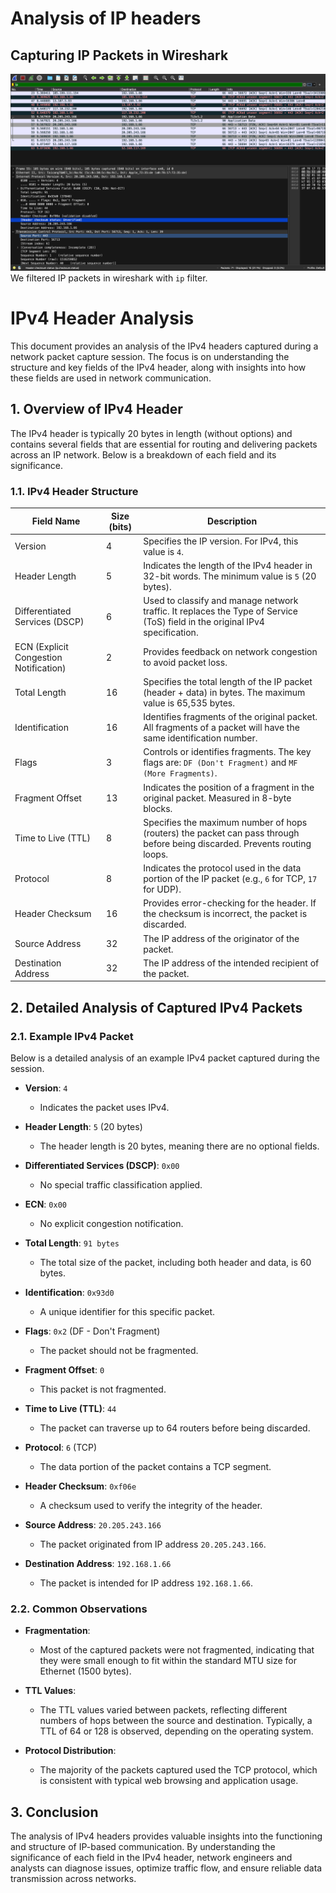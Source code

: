 # Analysis of  IP headers

## Capturing IP Packets in Wireshark
![image](../assets/ip_header_analysis.png)
We filtered IP packets in wireshark with ```ip``` filter.

# IPv4 Header Analysis

This document provides an analysis of the IPv4 headers captured during a network packet capture session. The focus is on understanding the structure and key fields of the IPv4 header, along with insights into how these fields are used in network communication.

## 1. Overview of IPv4 Header

The IPv4 header is typically 20 bytes in length (without options) and contains several fields that are essential for routing and delivering packets across an IP network. Below is a breakdown of each field and its significance.

### 1.1. IPv4 Header Structure

| Field Name        | Size (bits) | Description |
|-------------------|-------------|-------------|
| Version           | 4           | Specifies the IP version. For IPv4, this value is `4`. |
| Header Length     | 5           | Indicates the length of the IPv4 header in 32-bit words. The minimum value is `5` (20 bytes). |
| Differentiated Services (DSCP) | 6 | Used to classify and manage network traffic. It replaces the Type of Service (ToS) field in the original IPv4 specification. |
| ECN (Explicit Congestion Notification) | 2 | Provides feedback on network congestion to avoid packet loss. |
| Total Length      | 16          | Specifies the total length of the IP packet (header + data) in bytes. The maximum value is 65,535 bytes. |
| Identification    | 16          | Identifies fragments of the original packet. All fragments of a packet will have the same identification number. |
| Flags             | 3           | Controls or identifies fragments. The key flags are: `DF (Don't Fragment)` and `MF (More Fragments)`. |
| Fragment Offset   | 13          | Indicates the position of a fragment in the original packet. Measured in 8-byte blocks. |
| Time to Live (TTL)| 8           | Specifies the maximum number of hops (routers) the packet can pass through before being discarded. Prevents routing loops. |
| Protocol          | 8           | Indicates the protocol used in the data portion of the IP packet (e.g., `6` for TCP, `17` for UDP). |
| Header Checksum   | 16          | Provides error-checking for the header. If the checksum is incorrect, the packet is discarded. |
| Source Address    | 32          | The IP address of the originator of the packet. |
| Destination Address | 32        | The IP address of the intended recipient of the packet. |
## 2. Detailed Analysis of Captured IPv4 Packets

### 2.1. Example IPv4 Packet

Below is a detailed analysis of an example IPv4 packet captured during the session.

- **Version**: `4`
  - Indicates the packet uses IPv4.
  
- **Header Length**: `5` (20 bytes)
  - The header length is 20 bytes, meaning there are no optional fields.

- **Differentiated Services (DSCP)**: `0x00`
  - No special traffic classification applied.

- **ECN**: `0x00`
  - No explicit congestion notification.

- **Total Length**: `91 bytes`
  - The total size of the packet, including both header and data, is 60 bytes.

- **Identification**: `0x93d0`
  - A unique identifier for this specific packet.

- **Flags**: `0x2` (DF - Don't Fragment)
  - The packet should not be fragmented.

- **Fragment Offset**: `0`
  - This packet is not fragmented.

- **Time to Live (TTL)**: `44`
  - The packet can traverse up to 64 routers before being discarded.

- **Protocol**: `6` (TCP)
  - The data portion of the packet contains a TCP segment.

- **Header Checksum**: `0xf06e`
  - A checksum used to verify the integrity of the header.

- **Source Address**: `20.205.243.166`
  - The packet originated from IP address `20.205.243.166`.

- **Destination Address**: `192.168.1.66`
  - The packet is intended for IP address `192.168.1.66`.

### 2.2. Common Observations

- **Fragmentation**:
  - Most of the captured packets were not fragmented, indicating that they were small enough to fit within the standard MTU size for Ethernet (1500 bytes).

- **TTL Values**:
  - The TTL values varied between packets, reflecting different numbers of hops between the source and destination. Typically, a TTL of 64 or 128 is observed, depending on the operating system.

- **Protocol Distribution**:
  - The majority of the packets captured used the TCP protocol, which is consistent with typical web browsing and application usage.

## 3. Conclusion

The analysis of IPv4 headers provides valuable insights into the functioning and structure of IP-based communication. By understanding the significance of each field in the IPv4 header, network engineers and analysts can diagnose issues, optimize traffic flow, and ensure reliable data transmission across networks.
